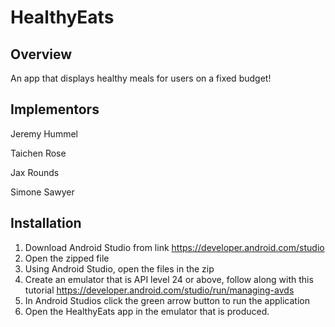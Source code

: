 # HealthyEats

## Overview
An app that displays healthy meals for users on a fixed budget!

## Implementors
Jeremy Hummel

Taichen Rose

Jax Rounds

Simone Sawyer

## Installation
1. Download Android Studio from link
https://developer.android.com/studio
2. Open the zipped file
3. Using Android Studio, open the files in the zip
4. Create an emulator that is API level 24 or above, follow along with this tutorial
https://developer.android.com/studio/run/managing-avds
5. In Android Studios click the green arrow button to run the application
6. Open the HealthyEats app in the emulator that is produced. 
